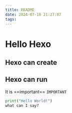 ```yaml
---
title: README
date: 2024-07-10 21:27:07
tags:
---
```

# Hello Hexo
## Hexo can create
## Hexo can run
It is ==important==
`IMPORTANT`
```python
print("Hello World!")
what can I say?